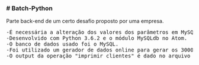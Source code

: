 <h3># Batch-Python</h3>
Parte back-end de um certo desafio proposto por uma empresa.

<pre>
-É necessária a alteração dos valores dos parâmetros em MySQLdb.connect dentro da função conectaBanco no arquivo batch.py.
-Desenvolvido com Python 3.6.2 e o módulo MySQLdb no Atom.
-O banco de dados usado foi o MySQL. 
-Foi utilizado um gerador de dados online para gerar os 3000 mil registros de cliente.
-O output da operação "imprimir clientes" é dado no arquivo output.txt por questões de visibilidade.
</pre>
